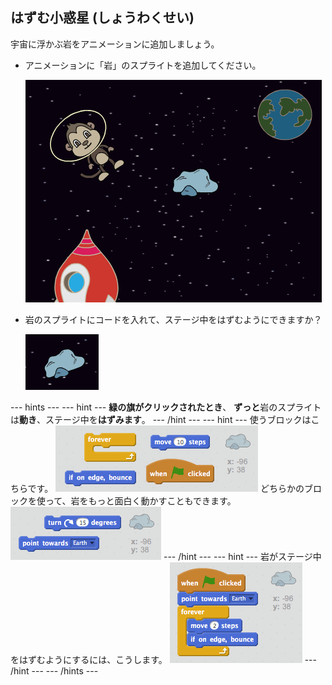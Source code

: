 ## はずむ小惑星 (しょうわくせい)

宇宙に浮かぶ岩をアニメーションに追加しましょう。

+ アニメーションに「岩」のスプライトを追加してください。
    
    ![Adding a rock sprite](images/space-rock-sprite.png)

+ 岩のスプライトにコードを入れて、ステージ中をはずむようにできますか？
    
    ![Testing a bouncing rock](images/space-bounce-test.png)

\--- hints \--- \--- hint \--- **緑の旗がクリックされたとき**、 **ずっと**岩のスプライトは**動き**、ステージ中を**はずみます**。 \--- /hint \--- \--- hint \--- 使うブロックはこちらです。 ![Blocks for a bouncing rock](images/space-bounce-blocks.png) どちらかのブロックを使って、岩をもっと面白く動かすこともできます。 ![Setting the rock's initial position](images/space-initial-position.png) \--- /hint \--- \--- hint \--- 岩がステージ中をはずむようにするには、こうします。 ![Code for a bouncing rock](images/space-bounce-code.png) \--- /hint \--- \--- /hints \---